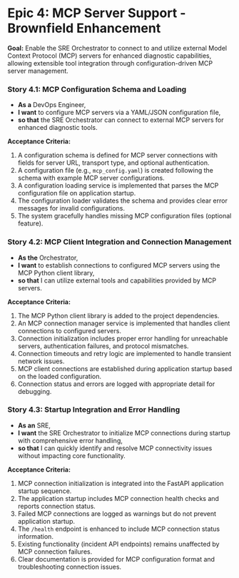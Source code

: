 # Epic 4: MCP Server Support - Brownfield Enhancement

**Goal:** Enable the SRE Orchestrator to connect to and utilize external Model Context Protocol (MCP) servers for enhanced diagnostic capabilities, allowing extensible tool integration through configuration-driven MCP server management.

### Story 4.1: MCP Configuration Schema and Loading

*   **As a** DevOps Engineer,
*   **I want** to configure MCP servers via a YAML/JSON configuration file,
*   **so that** the SRE Orchestrator can connect to external MCP servers for enhanced diagnostic tools.

**Acceptance Criteria:**

1.  A configuration schema is defined for MCP server connections with fields for server URL, transport type, and optional authentication.
2.  A configuration file (e.g., `mcp_config.yaml`) is created following the schema with example MCP server configurations.
3.  A configuration loading service is implemented that parses the MCP configuration file on application startup.
4.  The configuration loader validates the schema and provides clear error messages for invalid configurations.
5.  The system gracefully handles missing MCP configuration files (optional feature).

### Story 4.2: MCP Client Integration and Connection Management

*   **As the** Orchestrator,
*   **I want** to establish connections to configured MCP servers using the MCP Python client library,
*   **so that** I can utilize external tools and capabilities provided by MCP servers.

**Acceptance Criteria:**

1.  The MCP Python client library is added to the project dependencies.
2.  An MCP connection manager service is implemented that handles client connections to configured servers.
3.  Connection initialization includes proper error handling for unreachable servers, authentication failures, and protocol mismatches.
4.  Connection timeouts and retry logic are implemented to handle transient network issues.
5.  MCP client connections are established during application startup based on the loaded configuration.
6.  Connection status and errors are logged with appropriate detail for debugging.

### Story 4.3: Startup Integration and Error Handling

*   **As an** SRE,
*   **I want** the SRE Orchestrator to initialize MCP connections during startup with comprehensive error handling,
*   **so that** I can quickly identify and resolve MCP connectivity issues without impacting core functionality.

**Acceptance Criteria:**

1.  MCP connection initialization is integrated into the FastAPI application startup sequence.
2.  The application startup includes MCP connection health checks and reports connection status.
3.  Failed MCP connections are logged as warnings but do not prevent application startup.
4.  The `/health` endpoint is enhanced to include MCP connection status information.
5.  Existing functionality (incident API endpoints) remains unaffected by MCP connection failures.
6.  Clear documentation is provided for MCP configuration format and troubleshooting connection issues.